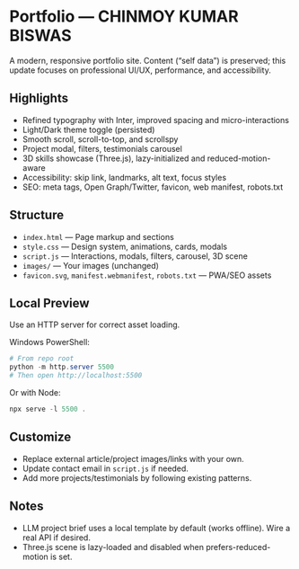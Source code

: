 # Portfolio — CHINMOY KUMAR BISWAS

A modern, responsive portfolio site. Content (“self data”) is preserved; this update focuses on professional UI/UX, performance, and accessibility.

## Highlights

- Refined typography with Inter, improved spacing and micro-interactions
- Light/Dark theme toggle (persisted)
- Smooth scroll, scroll-to-top, and scrollspy
- Project modal, filters, testimonials carousel
- 3D skills showcase (Three.js), lazy-initialized and reduced-motion-aware
- Accessibility: skip link, landmarks, alt text, focus styles
- SEO: meta tags, Open Graph/Twitter, favicon, web manifest, robots.txt

## Structure

- `index.html` — Page markup and sections
- `style.css` — Design system, animations, cards, modals
- `script.js` — Interactions, modals, filters, carousel, 3D scene
- `images/` — Your images (unchanged)
- `favicon.svg`, `manifest.webmanifest`, `robots.txt` — PWA/SEO assets

## Local Preview

Use an HTTP server for correct asset loading.

Windows PowerShell:

```powershell
# From repo root
python -m http.server 5500
# Then open http://localhost:5500
```

Or with Node:

```powershell
npx serve -l 5500 .
```

## Customize

- Replace external article/project images/links with your own.
- Update contact email in `script.js` if needed.
- Add more projects/testimonials by following existing patterns.

## Notes

- LLM project brief uses a local template by default (works offline). Wire a real API if desired.
- Three.js scene is lazy-loaded and disabled when prefers-reduced-motion is set.
